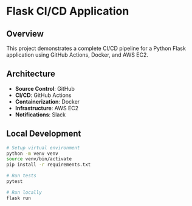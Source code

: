 # Flask CI/CD Application

## Overview

This project demonstrates a complete CI/CD pipeline for a Python Flask application using GitHub Actions, Docker, and AWS EC2.

## Architecture

- **Source Control**: GitHub
- **CI/CD**: GitHub Actions
- **Containerization**: Docker
- **Infrastructure**: AWS EC2
- **Notifications**: Slack

## Local Development

```bash
# Setup virtual environment
python -m venv venv
source venv/bin/activate
pip install -r requirements.txt

# Run tests
pytest

# Run locally
flask run
```
